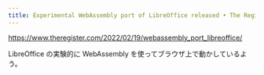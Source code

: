 ```yaml
---
title: Experimental WebAssembly port of LibreOffice released • The Register
---
```


https://www.theregister.com/2022/02/19/webassembly_port_libreoffice/

LibreOffice の実験的に WebAssembly を使ってブラウザ上で動かしているよう。


